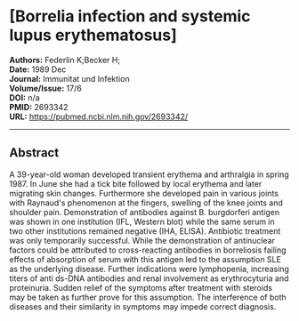 # [Borrelia infection and systemic lupus erythematosus]

**Authors:** Federlin K;Becker H;  
**Date:** 1989 Dec  
**Journal:** Immunitat und Infektion  
**Volume/Issue:** 17/6  
**DOI:** n/a  
**PMID:** 2693342  
**URL:** https://pubmed.ncbi.nlm.nih.gov/2693342/

---

## Abstract

A 39-year-old woman developed transient erythema and arthralgia in spring 1987. In June she had a tick bite followed by local erythema and later migrating skin changes. Furthermore she developed pain in various joints with Raynaud's phenomenon at the fingers, swelling of the knee joints and shoulder pain. Demonstration of antibodies against B. burgdorferi antigen was shown in one institution (IFL, Western blot) while the same serum in two other institutions remained negative (IHA, ELISA). Antibiotic treatment was only temporarily successful. While the demonstration of antinuclear factors could be attributed to cross-reacting antibodies in borreliosis failing effects of absorption of serum with this antigen led to the assumption SLE as the underlying disease. Further indications were lymphopenia, increasing titers of anti ds-DNA antibodies and renal involvement as erythrocyturia and proteinuria. Sudden relief of the symptoms after treatment with steroids may be taken as further prove for this assumption. The interference of both diseases and their similarity in symptoms may impede correct diagnosis.
